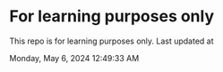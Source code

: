 # For learning purposes only
This repo is for learning purposes only.
Last updated at

Monday, May 6, 2024 12:49:33 AM

